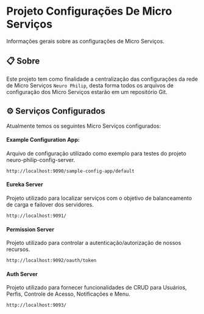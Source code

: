 # Projeto Configurações De Micro Serviços

Informações gerais sobre as configurações de Micro Serviços.

## 📋 Sobre

Este projeto tem como finalidade a centralização das configurações da rede de Micro Serviços `Neuro Philip`, desta forma todos os arquivos de configuração dos Micro Serviços estarão em um repositório Git.

## ⚙️ Serviços Configurados

Atualmente temos os seguintes Micro Serviços configurados:

#### Example Configuration App: 

Arquivo de configuração utilizado como exemplo para testes do projeto neuro-philip-config-server.

```
http://localhost:9090/sample-config-app/default
```

#### Eureka Server

Projeto utilizado para localizar serviços com o objetivo de balanceamento de carga e failover dos servidores.

```
http://localhost:9091/
```

#### Permission Server

Projeto utilizado para controlar a autenticação/autorização de nossos recursos. 

```
http://localhost:9092/oauth/token
```

#### Auth Server

Projeto utilizado para fornecer funcionalidades de CRUD para Usuários, Perfis, Controle de Acesso, Notificações e Menu. 

```
http://localhost:9093/
```
